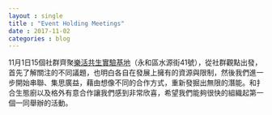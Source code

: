 ```yaml
---
layout : single
title : "Event Holding Meetings"
date : 2017-11-02
categories : blog
---
```


11月1日15個社群齊聚[樂活共生實驗基地](https://www.facebook.com/2017openliving/posts/1990515121233795)（永和區水源街41號），從社群觀點出發，首先了解關注的不同議題，也明白各自在發展上擁有的資源與限制，然後我們進一步開始串聯、集思廣益，藉由想像不同的合作方式，重新發掘出無限的潛能。和扌合生態廚以及格外有意合作讓我們感到非常欣喜，希望我們能夠很快的組織起第一個一同舉辦的活動。
